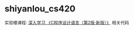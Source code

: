 shiyanlou_cs420
===============

实验楼课程: [深入学习 《C程序设计语言（第2版·新版）》](http://www.shiyanlou.com/courses/420) 相关代码